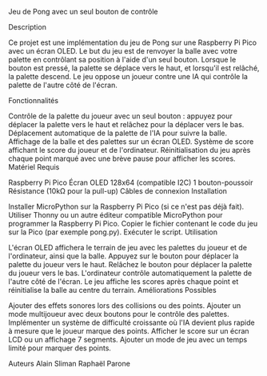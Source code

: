 Jeu de Pong avec un seul bouton de contrôle

Description

Ce projet est une implémentation du jeu de Pong sur une Raspberry Pi Pico avec un écran OLED. Le but du jeu est de renvoyer la balle avec votre palette en contrôlant sa position à l'aide d'un seul bouton. Lorsque le bouton est pressé, la palette se déplace vers le haut, et lorsqu'il est relâché, la palette descend. Le jeu oppose un joueur contre une IA qui contrôle la palette de l'autre côté de l'écran.

Fonctionnalités

Contrôle de la palette du joueur avec un seul bouton : appuyez pour déplacer la palette vers le haut et relâchez pour la déplacer vers le bas.
Déplacement automatique de la palette de l'IA pour suivre la balle.
Affichage de la balle et des palettes sur un écran OLED.
Système de score affichant le score du joueur et de l'ordinateur.
Réinitialisation du jeu après chaque point marqué avec une brève pause pour afficher les scores.
Matériel Requis

Raspberry Pi Pico
Écran OLED 128x64 (compatible I2C)
1 bouton-poussoir
Résistance (10kΩ pour la pull-up)
Câbles de connexion
Installation

Installer MicroPython sur la Raspberry Pi Pico (si ce n'est pas déjà fait).
Utiliser Thonny ou un autre éditeur compatible MicroPython pour programmer la Raspberry Pi Pico.
Copier le fichier contenant le code du jeu sur la Pico (par exemple pong.py).
Exécuter le script.
Utilisation

L'écran OLED affichera le terrain de jeu avec les palettes du joueur et de l'ordinateur, ainsi que la balle.
Appuyez sur le bouton pour déplacer la palette du joueur vers le haut.
Relâchez le bouton pour déplacer la palette du joueur vers le bas.
L'ordinateur contrôle automatiquement la palette de l'autre côté de l'écran.
Le jeu affiche les scores après chaque point et réinitialise la balle au centre du terrain.
Améliorations Possibles

Ajouter des effets sonores lors des collisions ou des points.
Ajouter un mode multijoueur avec deux boutons pour le contrôle des palettes.
Implémenter un système de difficulté croissante où l'IA devient plus rapide à mesure que le joueur marque des points.
Afficher le score sur un écran LCD ou un affichage 7 segments.
Ajouter un mode de jeu avec un temps limité pour marquer des points.

Auteurs
Alain Sliman
Raphaël Parone


